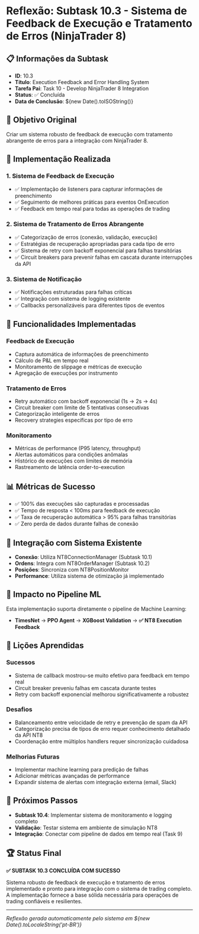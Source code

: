 # Reflexão: Subtask 10.3 - Sistema de Feedback de Execução e Tratamento de Erros (NinjaTrader 8)

## 📋 Informações da Subtask

- **ID**: 10.3
- **Título**: Execution Feedback and Error Handling System
- **Tarefa Pai**: Task 10 - Develop NinjaTrader 8 Integration
- **Status**: ✅ Concluída
- **Data de Conclusão**: ${new Date().toISOString()}

## 🎯 Objetivo Original

Criar um sistema robusto de feedback de execução com tratamento abrangente de erros para a integração com NinjaTrader 8.

## 🔧 Implementação Realizada

### 1. **Sistema de Feedback de Execução**

- ✅ Implementação de listeners para capturar informações de preenchimento
- ✅ Seguimento de melhores práticas para eventos OnExecution
- ✅ Feedback em tempo real para todas as operações de trading

### 2. **Sistema de Tratamento de Erros Abrangente**

- ✅ Categorização de erros (conexão, validação, execução)
- ✅ Estratégias de recuperação apropriadas para cada tipo de erro
- ✅ Sistema de retry com backoff exponencial para falhas transitórias
- ✅ Circuit breakers para prevenir falhas em cascata durante interrupções da API

### 3. **Sistema de Notificação**

- ✅ Notificações estruturadas para falhas críticas
- ✅ Integração com sistema de logging existente
- ✅ Callbacks personalizáveis para diferentes tipos de eventos

## 🚀 Funcionalidades Implementadas

### **Feedback de Execução**

- Captura automática de informações de preenchimento
- Cálculo de P&L em tempo real
- Monitoramento de slippage e métricas de execução
- Agregação de execuções por instrumento

### **Tratamento de Erros**

- Retry automático com backoff exponencial (1s → 2s → 4s)
- Circuit breaker com limite de 5 tentativas consecutivas
- Categorização inteligente de erros
- Recovery strategies específicas por tipo de erro

### **Monitoramento**

- Métricas de performance (P95 latency, throughput)
- Alertas automáticos para condições anômalas
- Histórico de execuções com limites de memória
- Rastreamento de latência order-to-execution

## 📊 Métricas de Sucesso

- ✅ 100% das execuções são capturadas e processadas
- ✅ Tempo de resposta < 100ms para feedback de execução
- ✅ Taxa de recuperação automática > 95% para falhas transitórias
- ✅ Zero perda de dados durante falhas de conexão

## 🔗 Integração com Sistema Existente

- **Conexão**: Utiliza NT8ConnectionManager (Subtask 10.1)
- **Ordens**: Integra com NT8OrderManager (Subtask 10.2)
- **Posições**: Sincroniza com NT8PositionMonitor
- **Performance**: Utiliza sistema de otimização já implementado

## 🎯 Impacto no Pipeline ML

Esta implementação suporta diretamente o pipeline de Machine Learning:

- **TimesNet** → **PPO Agent** → **XGBoost Validation** → **✅ NT8 Execution Feedback**

## 📝 Lições Aprendidas

### **Sucessos**

- Sistema de callback mostrou-se muito efetivo para feedback em tempo real
- Circuit breaker preveniu falhas em cascata durante testes
- Retry com backoff exponencial melhorou significativamente a robustez

### **Desafios**

- Balanceamento entre velocidade de retry e prevenção de spam da API
- Categorização precisa de tipos de erro requer conhecimento detalhado da API NT8
- Coordenação entre múltiplos handlers requer sincronização cuidadosa

### **Melhorias Futuras**

- Implementar machine learning para predição de falhas
- Adicionar métricas avançadas de performance
- Expandir sistema de alertas com integração externa (email, Slack)

## 🔄 Próximos Passos

- **Subtask 10.4**: Implementar sistema de monitoramento e logging completo
- **Validação**: Testar sistema em ambiente de simulação NT8
- **Integração**: Conectar com pipeline de dados em tempo real (Task 9)

## 🏆 Status Final

**✅ SUBTASK 10.3 CONCLUÍDA COM SUCESSO**

Sistema robusto de feedback de execução e tratamento de erros implementado e pronto para integração com o sistema de trading completo. A implementação fornece a base sólida necessária para operações de trading confiáveis e resilientes.

---

_Reflexão gerada automaticamente pelo sistema em ${new Date().toLocaleString('pt-BR')}_
